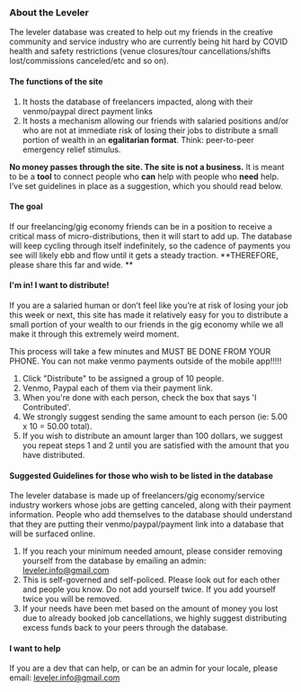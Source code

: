 ### About the Leveler

The leveler database was created to help out my friends in the creative community and service industry who are currently being hit hard by COVID health and safety restrictions (venue closures/tour cancellations/shifts lost/commissions canceled/etc and so on).

#### The functions of the site
1. It hosts the database of freelancers impacted, along with their venmo/paypal direct payment links
2. It hosts a mechanism allowing our friends with salaried positions and/or who are not at immediate risk of losing their jobs to distribute a small portion of wealth in an **egalitarian format**. Think: peer-to-peer emergency relief stimulus.

**No money passes through the site. The site is not a business.** It is meant to be a **tool** to connect people who **can** help with people who **need** help. I’ve set guidelines in place as a suggestion, which you should read below.

#### The goal
If our freelancing/gig economy friends can be in a position to receive a critical mass of micro-distributions, then it will start to add up. The database will keep cycling through itself indefinitely, so the cadence of payments you see will likely ebb and flow until it gets a steady traction. **THEREFORE, please share this far and wide. **

#### I'm in! I want to distribute!
If you are a salaried human or don’t feel like you’re at risk of losing your job this week or next, this site has made it relatively easy for you to distribute a small portion of your wealth to our friends in the gig economy while we all make it through this extremely weird moment. 

This process will take a few minutes and MUST BE DONE FROM YOUR PHONE.  You can not make venmo payments outside of the mobile app!!!!!

1. Click "Distribute" to be assigned a group of 10 people.
2. Venmo, Paypal each of them via their payment link. 
3. When you're done with each person, check the box that says 'I Contributed'.
3. We strongly suggest sending the same amount to each person (ie: 5.00 x 10 = 50.00 total).
4. If you wish to distribute an amount larger than 100 dollars, we suggest you repeat steps 1 and 2 until you are satisfied with the amount that you have distributed.


#### Suggested Guidelines for those who wish to be listed in the database
The leveler database is made up of freelancers/gig economy/service industry workers whose jobs are getting canceled, along with their payment information. People who add themselves to the database should understand that they are putting their venmo/paypal/payment link into a database that will be surfaced online. 
1. If you reach your minimum needed amount, please consider removing yourself from the database by emailing an admin: [leveler.info@gmail.com](mailto:leveler.info@gmail.com)
2. This is self-governed and self-policed. Please look out for each other and people you know. Do not add yourself twice. If you add yourself twice you will be removed.
3. If your needs have been met based on the amount of money you lost due to already booked job cancellations, we highly suggest distributing excess funds back to your peers through the database.  

#### I want to help
If you are a dev that can help, or can be an admin for your locale, please email: [leveler.info@gmail.com](mailto:leveler.info@gmail.com)